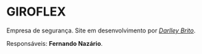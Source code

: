 # GIROFLEX

Empresa de segurança.
Site em desenvolvimento por *[Darlley Brito](https://darlley.github.io/)*.

Responsáveis: **Fernando Nazário**.
